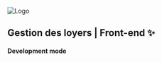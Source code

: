 ![Logo](https://www.dreamjob.ma/wp-content/uploads/2019/12/Attawfiq-Micro-Finance-Emploi-Recrutement.png)
## Gestion des loyers | Front-end ✨
#### Development mode




